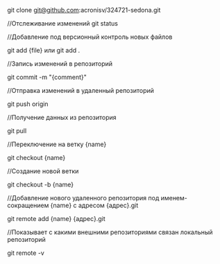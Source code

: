 git clone git@github.com:acronisv/324721-sedona.git

//Отслеживание изменений
git status


//Добавление под версионный контроль новых файлов

git add {file} или git add .


//Запись изменений в репозиторий

git commit -m "{comment}"


//Отправка изменений в удаленный репозиторий

git push origin


//Получение данных из репозитория

git pull


//Переключение на ветку {name}

git checkout {name}


//Создание новой ветки

git checkout -b {name}  


//Добавление нового удаленного репозитория под именем-сокращением {name} с адресом {адрес}.git

git remote add {name} {адрес}.git


//Показывает с какими внешними репозиториями связан локальный репозиторий

git remote -v
